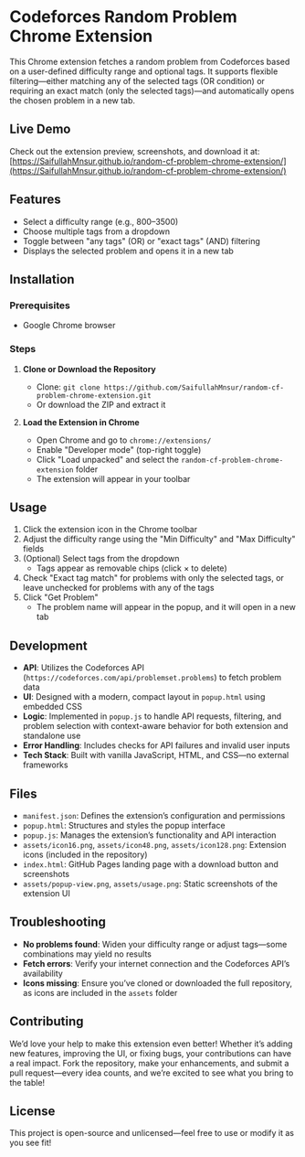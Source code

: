 # Codeforces Random Problem Chrome Extension

This Chrome extension fetches a random problem from Codeforces based on a user-defined difficulty range and optional tags. It supports flexible filtering—either matching any of the selected tags (OR condition) or requiring an exact match (only the selected tags)—and automatically opens the chosen problem in a new tab.

## Live Demo
Check out the extension preview, screenshots, and download it at: [https://SaifullahMnsur.github.io/random-cf-problem-chrome-extension/](https://SaifullahMnsur.github.io/random-cf-problem-chrome-extension/)

## Features
- Select a difficulty range (e.g., 800–3500)
- Choose multiple tags from a dropdown
- Toggle between "any tags" (OR) or "exact tags" (AND) filtering
- Displays the selected problem and opens it in a new tab

## Installation

### Prerequisites
- Google Chrome browser

### Steps
1. **Clone or Download the Repository**
   - Clone: `git clone https://github.com/SaifullahMnsur/random-cf-problem-chrome-extension.git`
   - Or download the ZIP and extract it

2. **Load the Extension in Chrome**
   - Open Chrome and go to `chrome://extensions/`
   - Enable "Developer mode" (top-right toggle)
   - Click "Load unpacked" and select the `random-cf-problem-chrome-extension` folder
   - The extension will appear in your toolbar

## Usage
1. Click the extension icon in the Chrome toolbar
2. Adjust the difficulty range using the "Min Difficulty" and "Max Difficulty" fields
3. (Optional) Select tags from the dropdown
   - Tags appear as removable chips (click × to delete)
4. Check "Exact tag match" for problems with only the selected tags, or leave unchecked for problems with any of the tags
5. Click "Get Problem"
   - The problem name will appear in the popup, and it will open in a new tab

## Development
- **API**: Utilizes the Codeforces API (`https://codeforces.com/api/problemset.problems`) to fetch problem data
- **UI**: Designed with a modern, compact layout in `popup.html` using embedded CSS
- **Logic**: Implemented in `popup.js` to handle API requests, filtering, and problem selection with context-aware behavior for both extension and standalone use
- **Error Handling**: Includes checks for API failures and invalid user inputs
- **Tech Stack**: Built with vanilla JavaScript, HTML, and CSS—no external frameworks

## Files
- `manifest.json`: Defines the extension’s configuration and permissions
- `popup.html`: Structures and styles the popup interface
- `popup.js`: Manages the extension’s functionality and API interaction
- `assets/icon16.png`, `assets/icon48.png`, `assets/icon128.png`: Extension icons (included in the repository)
- `index.html`: GitHub Pages landing page with a download button and screenshots
- `assets/popup-view.png`, `assets/usage.png`: Static screenshots of the extension UI

## Troubleshooting
- **No problems found**: Widen your difficulty range or adjust tags—some combinations may yield no results
- **Fetch errors**: Verify your internet connection and the Codeforces API’s availability
- **Icons missing**: Ensure you’ve cloned or downloaded the full repository, as icons are included in the `assets` folder

## Contributing
We’d love your help to make this extension even better! Whether it’s adding new features, improving the UI, or fixing bugs, your contributions can have a real impact. Fork the repository, make your enhancements, and submit a pull request—every idea counts, and we’re excited to see what you bring to the table!

## License
This project is open-source and unlicensed—feel free to use or modify it as you see fit!